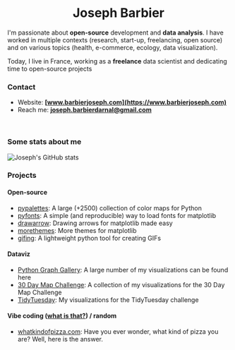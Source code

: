 <div align="center">

# Joseph Barbier

</div>

I'm passionate about **open-source** development and **data analysis**. I have worked in multiple contexts (research, start-up, freelancing, open source) and on various topics (health, e-commerce, ecology, data visualization).

Today, I live in France, working as a **freelance** data scientist and dedicating time to open-source projects

### Contact

- Website: **[www.barbierjoseph.com](https://www.barbierjoseph.com)**
- Reach me: **joseph.barbierdarnal@gmail.com**

<br>

### Some stats about me

<img align="center" src="https://github-readme-stats.vercel.app/api?username=JosephBARBIERDARNAL&show_icons=true&include_all_commits=true" alt="Joseph's GitHub stats" />

<br>

### Projects

#### Open-source

- [pypalettes](https://github.com/JosephBARBIERDARNAL/pypalettes): A large (+2500) collection of color maps for Python
- [pyfonts](https://github.com/JosephBARBIERDARNAL/pyfonts): A simple (and reproducible) way to load fonts for matplotlib
- [drawarrow](https://github.com/JosephBARBIERDARNAL/drawarrow): Drawing arrows for matplotlib made easy
- [morethemes](https://github.com/JosephBARBIERDARNAL/morethemes): More themes for matplotlib
- [gifing](https://github.com/JosephBARBIERDARNAL/gifing): A lightweight python tool for creating GIFs

#### Dataviz

- [Python Graph Gallery](https://python-graph-gallery.com/best-python-chart-examples/): A large number of my visualizations can be found here
- [30 Day Map Challenge](https://github.com/JosephBARBIERDARNAL/30DayMapChallenge): A collection of my visualizations for the 30 Day Map Challenge
- [TidyTuesday](https://github.com/JosephBARBIERDARNAL/tidytuesday): My visualizations for the TidyTuesday challenge

#### Vibe coding ([what is that?](https://x.com/karpathy/status/1886192184808149383)) / random

- [whatkindofpizza.com](https://github.com/JosephBARBIERDARNAL/whatkindofpizza.com): Have you ever wonder, what kind of pizza you are? Well, here is the answer.
